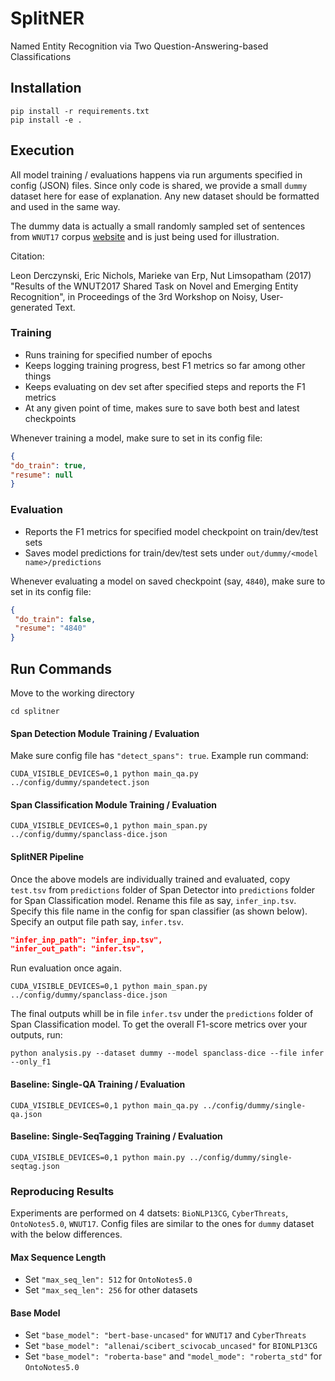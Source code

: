 # SplitNER

Named Entity Recognition via Two Question-Answering-based Classifications

## Installation
```commandline
pip install -r requirements.txt
pip install -e .
```

## Execution

All model training / evaluations happens via run arguments specified in config (JSON) files. Since only code is shared, we provide a small ```dummy``` dataset here for ease of explanation. Any new dataset should be formatted and used in the same way. 

The dummy data is actually a small randomly sampled set of sentences from ```WNUT17``` corpus [website](https://noisy-text.github.io/2017/emerging-rare-entities.html) and is just being used for illustration.

Citation:

Leon Derczynski, Eric Nichols, Marieke van Erp, Nut Limsopatham (2017) "Results of the WNUT2017 Shared Task on Novel and Emerging Entity Recognition", in Proceedings of the 3rd Workshop on Noisy, User-generated Text.

### Training

* Runs training for specified number of epochs
* Keeps logging training progress, best F1 metrics so far among other things
* Keeps evaluating on dev set after specified steps and reports the F1 metrics
* At any given point of time, makes sure to save both best and latest checkpoints

Whenever training a model, make sure to set in its config file:
 ```json
{
 "do_train": true,
 "resume": null
}
```

### Evaluation

* Reports the F1 metrics for specified model checkpoint on train/dev/test sets
* Saves model predictions for train/dev/test sets under ```out/dummy/<model name>/predictions```

Whenever evaluating a model on saved checkpoint (say, ```4840```), make sure to set in its config file:
```json
{
 "do_train": false,
 "resume": "4840"
}
```

## Run Commands

Move to the working directory
```commandline
cd splitner
```

#### Span Detection Module Training / Evaluation

Make sure config file has ```"detect_spans": true```.  Example run command:

```commandline
CUDA_VISIBLE_DEVICES=0,1 python main_qa.py ../config/dummy/spandetect.json
```

#### Span Classification Module Training / Evaluation

```commandline
CUDA_VISIBLE_DEVICES=0,1 python main_span.py ../config/dummy/spanclass-dice.json
```

#### SplitNER Pipeline
Once the above models are individually trained and evaluated, copy ```test.tsv``` from ```predictions``` folder of Span Detector into ```predictions``` folder for Span Classification model. Rename this file as say, ```infer_inp.tsv```. Specify this file name in the config for span classifier (as shown below). Specify an output file path say, ```infer.tsv```.

```json
"infer_inp_path": "infer_inp.tsv",
"infer_out_path": "infer.tsv",
```

Run evaluation once again.

```commandline
CUDA_VISIBLE_DEVICES=0,1 python main_span.py ../config/dummy/spanclass-dice.json
```

The final outputs whill be in file ```infer.tsv``` under the ```predictions``` folder of Span Classification model. To get the overall F1-score metrics over your outputs, run:

```shell script
python analysis.py --dataset dummy --model spanclass-dice --file infer --only_f1
```

#### Baseline: Single-QA Training / Evaluation

```commandline
CUDA_VISIBLE_DEVICES=0,1 python main_qa.py ../config/dummy/single-qa.json
```

#### Baseline: Single-SeqTagging Training / Evaluation

```commandline
CUDA_VISIBLE_DEVICES=0,1 python main.py ../config/dummy/single-seqtag.json
```

### Reproducing Results

Experiments are performed on 4 datsets: ```BioNLP13CG```, ```CyberThreats```, ```OntoNotes5.0```, ```WNUT17```. Config files are similar to the ones for ```dummy``` dataset with the below differences.

#### Max Sequence Length

* Set ```"max_seq_len": 512``` for ```OntoNotes5.0```
* Set ```"max_seq_len": 256``` for other datasets

#### Base Model

* Set ```"base_model": "bert-base-uncased"``` for ```WNUT17``` and ```CyberThreats```
* Set ```"base_model": "allenai/scibert_scivocab_uncased"``` for ```BIONLP13CG```
* Set ```"base_model": "roberta-base"``` and ```"model_mode": "roberta_std"``` for ```OntoNotes5.0```
